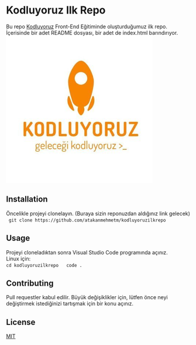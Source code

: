 # Kodluyoruz Ilk Repo 
Bu repo [Kodluyoruz](https://www.kodluyoruz.org/) Front-End Eğitiminde oluşturduğumuz ilk repo. İçerisinde bir adet README dosyası, bir adet de index.html barındırıyor.
![](https://raw.githubusercontent.com/Kodluyoruz/taskforce/git/git/markdown-nedir-nasil-kullaniriz-/figures/kodluyoruz_logo.jpg)
## Installation  
Öncelikle projeyi clonelayın. (Buraya sizin reponuzdan aldığınız link gelecek)  
  ` git clone https://github.com/atakanmehmetm/kodluyoruzilkrepo`
## Usage  
Projeyi cloneladıktan sonra Visual Studio Code programında açınız.  
Linux için:  
  `cd kodluyoruzilkrepo  
code .`
## Contributing
Pull requestler kabul edilir. Büyük değişiklikler için, lütfen önce neyi değiştirmek istediğinizi tartışmak için bir konu açınız.
## License
[MIT](https://choosealicense.com/licenses/mit/)




